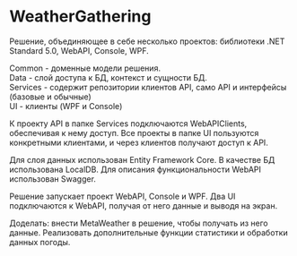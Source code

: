 # WeatherGathering
  
Решение, объединяющее в себе несколько проектов: библиотеки .NET Standard 5.0, WebAPI, Console, WPF.

Common - доменные модели решения.  
Data - слой доступа к БД, контекст и сущности БД.  
Services - содержит репозитории клиентов API, само API и интерфейсы (базовые и обычные)  
UI - клиенты (WPF и Console)  
  
К проекту API в папке Services подключаются WebAPIClients, обеспечивая к нему доступ.
Все проекты в папке UI пользуются конкретными клиентами, и через клиентов получают доступ к API.  
  
Для слоя данных использован Entity Framework Core. В качестве БД использована LocalDB. Для описания функциональности WebAPI использован Swagger.

Решение запускает проект WebAPI, Console и WPF. Два UI подключаются к WebAPI, получая от него данные и выводя на экран.  
  
Доделать: внести MetaWeather в решение, чтобы получать из него данные. Реализовать дополнительные функции статистики и обработки данных погоды.
